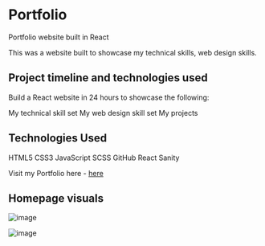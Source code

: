 # Portfolio
Portfolio website built in React

This was a website built to showcase my technical skills, web design skills.

## Project timeline and technologies used

Build a React website in 24 hours to showcase the following:

My technical skill set
My web design skill set
My projects

## Technologies Used
HTML5
CSS3
JavaScript 
SCSS
GitHub
React
Sanity

Visit my Portfolio here - [here](https://sgarg.netlify.app/)

## Homepage visuals

![image](https://github.com/shubhamvgarg/portfolio/assets/48384772/1a867d2a-3a61-41ef-8e20-58c3df011c3b)

![image](https://github.com/shubhamvgarg/portfolio/assets/48384772/23d9477f-4c17-41cf-91a2-36b56e23b391)




